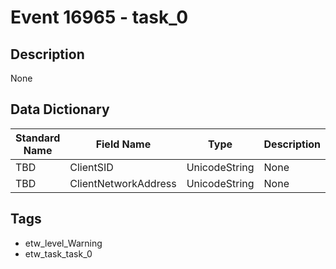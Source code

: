 # Event 16965 - task_0

## Description
None

## Data Dictionary
|Standard Name|Field Name|Type|Description|Sample Value|
|---|---|---|---|---|
|TBD|ClientSID|UnicodeString|None|`None`|
|TBD|ClientNetworkAddress|UnicodeString|None|`None`|

## Tags
* etw_level_Warning
* etw_task_task_0